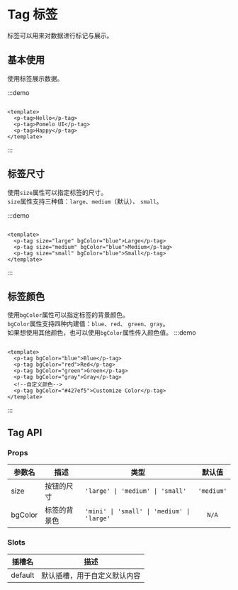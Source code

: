# Tag 标签

标签可以用来对数据进行标记与展示。

## 基本使用

使用标签展示数据。

:::demo

```vue

<template>
  <p-tag>Hello</p-tag>
  <p-tag>Pomelo UI</p-tag>
  <p-tag>Happy</p-tag>
</template>
```

:::

## 标签尺寸

使用`size`属性可以指定标签的尺寸。  
`size`属性支持三种值：`large`、`medium`（默认）、 `small`。

:::demo

```vue

<template>
  <p-tag size="large" bgColor="blue">Large</p-tag>
  <p-tag size="medium" bgColor="blue">Medium</p-tag>
  <p-tag size="small" bgColor="blue">Small</p-tag>
</template>
```

:::

## 标签颜色

使用`bgColor`属性可以指定标签的背景颜色。  
`bgColor`属性支持四种内建值：`blue`、`red`、 `green`、`gray`。  
如果想使用其他颜色，也可以使用`bgColor`属性传入颜色值。
:::demo

```vue

<template>
  <p-tag bgColor="blue">Blue</p-tag>
  <p-tag bgColor="red">Red</p-tag>
  <p-tag bgColor="green">Green</p-tag>
  <p-tag bgColor="gray">Gray</p-tag>
  <!--自定义颜色-->
  <p-tag bgColor="#427ef5">Customize Color</p-tag>
</template>
```

:::

## Tag API

### Props

| 参数名     | 描述     | 类型                                         |    默认值     |
|---------|--------|--------------------------------------------|:----------:|
| size    | 按钮的尺寸  | `'large' \| 'medium' \| 'small'`           | `'medium'` |
| bgColor | 标签的背景色 | `'mini' \| 'small' \| 'medium' \| 'large'` |   `N/A`    |

### Slots

| 插槽名     | 描述             |
|---------|----------------|
| default | 默认插槽，用于自定义默认内容 |

